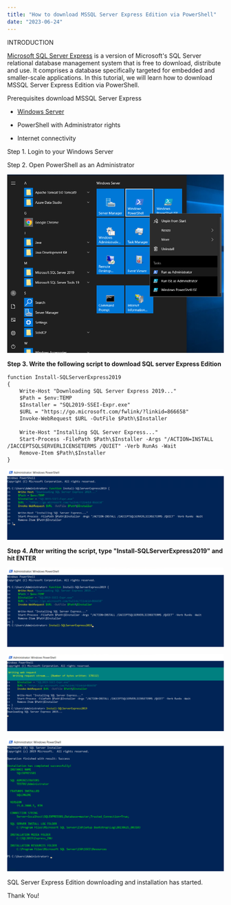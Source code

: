 ```yaml
---
title: "How to download MSSQL Server Express Edition via PowerShell"
date: "2023-06-24"
---
```


INTRODUCTION

[Microsoft SQL Server Express](https://www.microsoft.com/en-us/download/details.aspx?id=101064) is a version of Microsoft's SQL Server relational database management system that is free to download, distribute and use. It comprises a database specifically targeted for embedded and smaller-scale applications. In this tutorial, we will learn how to download MSSQL Server Express Edition via PowerShell.

Prerequisites download MSSQL Server Express

- [Windows Server](https://utho.com/docs/tutorial/how-to-install-active-directory-domain-service-on-windows-server/?preview_id=11159&preview_nonce=171803715d&preview=true)

- PowerShell with Administrator rights

- Internet connectivity

Step 1. Login to your Windows Server

Step 2. Open PowerShell as an Administrator

![](images/Screenshot_11-24.png)

**Step 3. Write the following script to download SQL server Express Edition**

```
function Install-SQLServerExpress2019 
{
    Write-Host "Downloading SQL Server Express 2019..."
    $Path = $env:TEMP
    $Installer = "SQL2019-SSEI-Expr.exe"
    $URL = "https://go.microsoft.com/fwlink/?linkid=866658"
    Invoke-WebRequest $URL -OutFile $Path\$Installer

    Write-Host "Installing SQL Server Express..."
    Start-Process -FilePath $Path\$Installer -Args "/ACTION=INSTALL /IACCEPTSQLSERVERLICENSETERMS /QUIET" -Verb RunAs -Wait
    Remove-Item $Path\$Installer
}
```

![download MSSQL Server Express](images/Screenshot_4_001-1024x335.png)

**Step 4. After writing the script, type "Install-SQLServerExpress2019" and hit ENTER**

![download MSSQL Server Express](images/Screenshot_4_003-1-1024x374.png)

![download MSSQL Server Express](images/Screenshot_4_004-1024x364.png)

![](images/Screenshot_4_005-1024x627.png)

SQL Server Express Edition downloading and installation has started.

Thank You!
